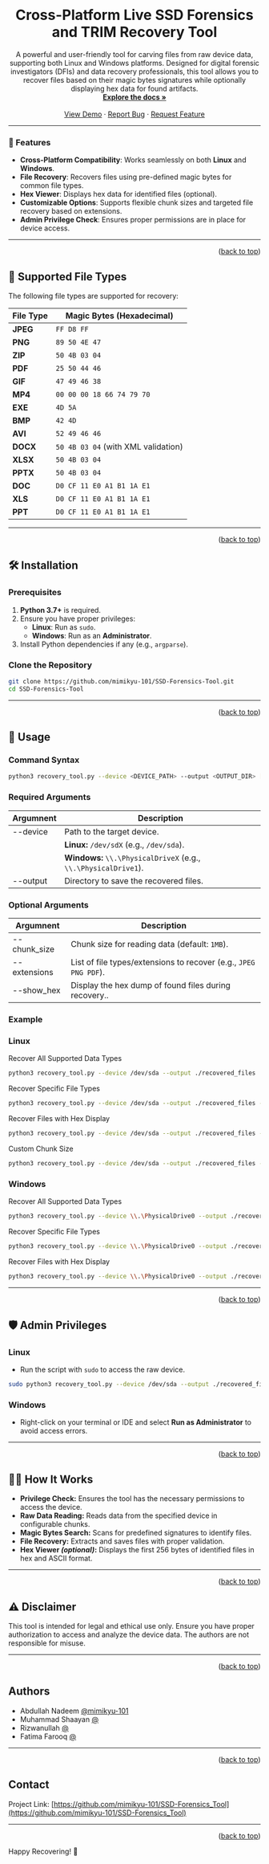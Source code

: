<a id="readme-top"></a>

<br />
<div align="center">
  <a href="https://github.com/mimikyu-101/SSD-Forensics_Tool">
    <!-- <img src="images/logo.png" alt="Logo" width="80" height="80"> -->
  </a>

  <h1 align="center">Cross-Platform Live SSD Forensics and TRIM Recovery Tool</h1>

  <p align="center">
    A powerful and user-friendly tool for carving files from raw device data, supporting both Linux and Windows platforms. Designed for digital forensic investigators (DFIs) and data recovery professionals, this tool allows you to recover files based on their magic bytes signatures while optionally displaying hex data for found artifacts.
    <br />
    <a href="https://github.com/mimikyu-101/SSD-Forensics_Tool"><strong>Explore the docs »</strong></a>
    <br />
    <br />
    <a href="https://github.com/mimikyu-101/SSD-Forensics_Tool">View Demo</a>
    ·
    <a href="https://github.com/mimikyu-101/SSD-Forensics_Tool/issues/new?labels=bug&template=bug-report---.md">Report Bug</a>
    ·
    <a href="https://github.com/mimikyu-101/SSD-Forensics_Tool/issues/new?labels=enhancement&template=feature-request---.md">Request Feature</a>
  </p>
</div>

---


### 🎯 Features

- **Cross-Platform Compatibility**: Works seamlessly on both **Linux** and **Windows**.
- **File Recovery**: Recovers files using pre-defined magic bytes for common file types.
- **Hex Viewer**: Displays hex data for identified files (optional).
- **Customizable Options**: Supports flexible chunk sizes and targeted file recovery based on extensions.
- **Admin Privilege Check**: Ensures proper permissions are in place for device access.

---


<p align="right">(<a href="#readme-top">back to top</a>)</p>


## 📂 Supported File Types

The following file types are supported for recovery:

| File Type | Magic Bytes (Hexadecimal)           |
|-----------|-------------------------------------|
| **JPEG**  | `FF D8 FF`                          |
| **PNG**   | `89 50 4E 47`                       |
| **ZIP**   | `50 4B 03 04`                       |
| **PDF**   | `25 50 44 46`                       |
| **GIF**   | `47 49 46 38`                       |
| **MP4**   | `00 00 00 18 66 74 79 70`           |
| **EXE**   | `4D 5A`                             |
| **BMP**   | `42 4D`                             |
| **AVI**   | `52 49 46 46`                       |
| **DOCX**  | `50 4B 03 04` (with XML validation) |
| **XLSX**  | `50 4B 03 04`                       |
| **PPTX**  | `50 4B 03 04`                       |
| **DOC**   | `D0 CF 11 E0 A1 B1 1A E1`           |
| **XLS**   | `D0 CF 11 E0 A1 B1 1A E1`           |
| **PPT**   | `D0 CF 11 E0 A1 B1 1A E1`           |

---


<p align="right">(<a href="#readme-top">back to top</a>)</p>


## 🛠️ Installation

### Prerequisites
1. **Python 3.7+** is required.
2. Ensure you have proper privileges:
   - **Linux**: Run as `sudo`.
   - **Windows**: Run as an **Administrator**.
3. Install Python dependencies if any (e.g., `argparse`).

### Clone the Repository
```bash
git clone https://github.com/mimikyu-101/SSD-Forensics-Tool.git
cd SSD-Forensics-Tool
```

---


<p align="right">(<a href="#readme-top">back to top</a>)</p>


## 🚀 Usage

### Command Syntax
```bash
python3 recovery_tool.py --device <DEVICE_PATH> --output <OUTPUT_DIR> [OPTIONS]
```

### Required Arguments
| Argumnent | Description                                                     |
|-----------|-----------------------------------------------------------------|
| --device  | Path to the target device.                                      |
|           | **Linux:** `/dev/sdX` (e.g., `/dev/sda`).                       |
|           | **Windows:** `\\.\PhysicalDriveX` (e.g., `\\.\PhysicalDrive1`). |
| --output  | Directory to save the recovered files.                          |

### Optional Arguments
| Argumnent    | Description                                                       |
|--------------|-------------------------------------------------------------------|
| --chunk_size | Chunk size for reading data (default: `1MB`).                     |
| --extensions | List of file types/extensions to recover (e.g., `JPEG PNG PDF`).  |
| --show_hex   | Display the hex dump of found files during recovery..             |


### Example
### Linux
Recover All Supported Data Types
```bash
python3 recovery_tool.py --device /dev/sda --output ./recovered_files
```
Recover Specific File Types
```bash
python3 recovery_tool.py --device /dev/sda --output ./recovered_files --extensions JPEG PNG
```
Recover Files with Hex Display
```bash
python3 recovery_tool.py --device /dev/sda --output ./recovered_files --show_hex
```
Custom Chunk Size
```bash
python3 recovery_tool.py --device /dev/sda --output ./recovered_files --chunk_size 524288
```

### Windows
Recover All Supported Data Types
```bash
python3 recovery_tool.py --device \\.\PhysicalDrive0 --output ./recovered_files
```
Recover Specific File Types
```bash
python3 recovery_tool.py --device \\.\PhysicalDrive0 --output ./recovered_files --extensions JPEG PNG
```
Recover Files with Hex Display
```bash
python3 recovery_tool.py --device \\.\PhysicalDrive0 --output ./recovered_files --show_hex
```
---


<p align="right">(<a href="#readme-top">back to top</a>)</p>



## 🛡️ Admin Privileges
### Linux
- Run the script with `sudo` to access the raw device.
```bash
sudo python3 recovery_tool.py --device /dev/sda --output ./recovered_files
```
### Windows
- Right-click on your terminal or IDE and select **Run as Administrator** to avoid access errors.

---


<p align="right">(<a href="#readme-top">back to top</a>)</p>


## 🧑‍💻 How It Works
- **Privilege Check:** Ensures the tool has the necessary permissions to access the device.
- **Raw Data Reading:** Reads data from the specified device in configurable chunks.
- **Magic Bytes Search:** Scans for predefined signatures to identify files.
- **File Recovery:** Extracts and saves files with proper validation.
- **Hex Viewer _(optional)_:** Displays the first 256 bytes of identified files in hex and ASCII format.

---


<p align="right">(<a href="#readme-top">back to top</a>)</p>


## ⚠️ Disclaimer
This tool is intended for legal and ethical use only. Ensure you have proper authorization to access and analyze the device data. The authors are not responsible for misuse.

---


<p align="right">(<a href="#readme-top">back to top</a>)</p>


## Authors

- Abdullah Nadeem [@mimikyu-101](https://www.github.com/mimikyu-101)
- Muhammad Shaayan [@](https://github.com/M-Shaayan)
- Rizwanullah [@](https://github.com/)
- Fatima Farooq [@](https://github.com/)


---


<p align="right">(<a href="#readme-top">back to top</a>)</p>


<!-- CONTACT -->
## Contact

Project Link: [https://github.com/mimikyu-101/SSD-Forensics_Tool](https://github.com/mimikyu-101/SSD-Forensics_Tool)

---

<p align="right">(<a href="#readme-top">back to top</a>)</p>

Happy Recovering! 🚀

